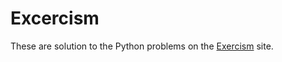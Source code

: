 # Excercism

These are solution to the Python problems on the [Exercism] site.

[Exercism]: http://exercism.io/apalala
